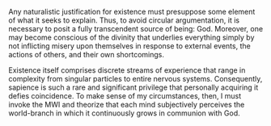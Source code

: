 Any naturalistic justification for existence must presuppose some element of what it seeks to explain. Thus, to avoid circular argumentation, it is necessary to posit a fully transcendent source of being: God. Moreover, one may become conscious of the divinity that underlies everything simply by not inflicting misery upon themselves in response to external events, the actions of others, and their own shortcomings.


Existence itself comprises discrete streams of experience that range in complexity from singular particles to entire nervous systems. Consequently, sapience is such a rare and significant privilege that personally acquiring it defies coincidence. To make sense of my circumstances, then, I must invoke the MWI and theorize that each mind subjectively perceives the world-branch in which it continuously grows in communion with God.
